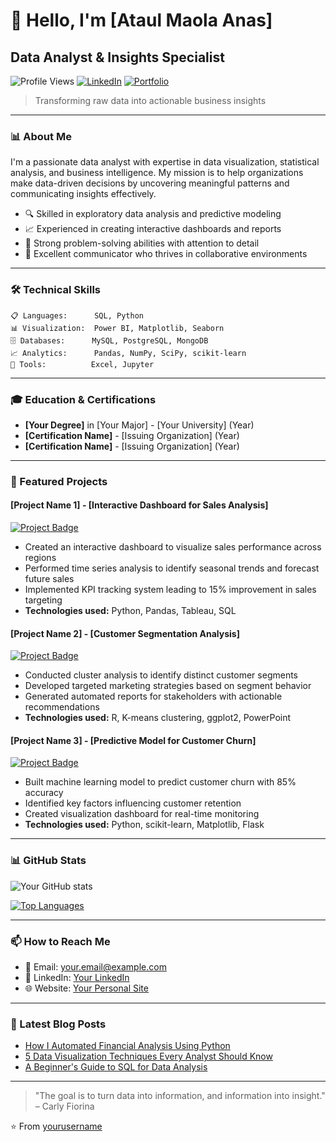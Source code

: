 # 👋 Hello, I'm [Ataul Maola Anas]
## Data Analyst & Insights Specialist

![Profile Views](https://komarev.com/ghpvc/?username=ataulmaola&color=brightgreen)
[![LinkedIn](https://img.shields.io/badge/LinkedIn-Connect-blue)](https://www.linkedin.com/in/ataul-anas/)
[![Portfolio](https://img.shields.io/badge/Portfolio-Visit-success)](https://yourportfolio.com)

> Transforming raw data into actionable business insights

---

### 📊 About Me

I'm a passionate data analyst with expertise in data visualization, statistical analysis, and business intelligence. My mission is to help organizations make data-driven decisions by uncovering meaningful patterns and communicating insights effectively.

- 🔍 Skilled in exploratory data analysis and predictive modeling
- 📈 Experienced in creating interactive dashboards and reports
- 🧠 Strong problem-solving abilities with attention to detail
- 🤝 Excellent communicator who thrives in collaborative environments

---

### 🛠️ Technical Skills

```
📋 Languages:      SQL, Python
📊 Visualization:  Power BI, Matplotlib, Seaborn
🗄️ Databases:      MySQL, PostgreSQL, MongoDB
📈 Analytics:      Pandas, NumPy, SciPy, scikit-learn
🧰 Tools:          Excel, Jupyter
```

---

### 🎓 Education & Certifications

- **[Your Degree]** in [Your Major] - [Your University] (Year)
- **[Certification Name]** - [Issuing Organization] (Year)
- **[Certification Name]** - [Issuing Organization] (Year)

---

### 💼 Featured Projects

#### [Project Name 1] - [Interactive Dashboard for Sales Analysis]

[![Project Badge](https://img.shields.io/badge/Project-View-orange)](https://github.com/yourusername/project1)

- Created an interactive dashboard to visualize sales performance across regions
- Performed time series analysis to identify seasonal trends and forecast future sales
- Implemented KPI tracking system leading to 15% improvement in sales targeting
- **Technologies used:** Python, Pandas, Tableau, SQL

#### [Project Name 2] - [Customer Segmentation Analysis]

[![Project Badge](https://img.shields.io/badge/Project-View-orange)](https://github.com/yourusername/project2)

- Conducted cluster analysis to identify distinct customer segments
- Developed targeted marketing strategies based on segment behavior
- Generated automated reports for stakeholders with actionable recommendations
- **Technologies used:** R, K-means clustering, ggplot2, PowerPoint

#### [Project Name 3] - [Predictive Model for Customer Churn]

[![Project Badge](https://img.shields.io/badge/Project-View-orange)](https://github.com/yourusername/project3)

- Built machine learning model to predict customer churn with 85% accuracy
- Identified key factors influencing customer retention
- Created visualization dashboard for real-time monitoring
- **Technologies used:** Python, scikit-learn, Matplotlib, Flask

---

### 📊 GitHub Stats

![Your GitHub stats](https://github-readme-stats.vercel.app/api?username=yourusername&show_icons=true&theme=radical)

[![Top Languages](https://github-readme-stats.vercel.app/api/top-langs/?username=yourusername&layout=compact&theme=radical)](https://github.com/yourusername)

---

### 📫 How to Reach Me

- 📧 Email: your.email@example.com
- 💼 LinkedIn: [Your LinkedIn](https://www.linkedin.com/in/yourlinkedin/)
- 🌐 Website: [Your Personal Site](https://yourwebsite.com)

---

### 📝 Latest Blog Posts

<!-- BLOG-POST-LIST:START -->
- [How I Automated Financial Analysis Using Python](https://yourblog.com/post1)
- [5 Data Visualization Techniques Every Analyst Should Know](https://yourblog.com/post2)
- [A Beginner's Guide to SQL for Data Analysis](https://yourblog.com/post3)
<!-- BLOG-POST-LIST:END -->

---

> "The goal is to turn data into information, and information into insight." – Carly Fiorina

⭐️ From [yourusername](https://github.com/yourusername)
